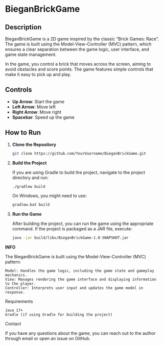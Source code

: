 # BieganBrickGame

## Description

BieganBrickGame is a 2D game inspired by the classic "Brick Games: Race". The game is built using the Model-View-Controller (MVC) pattern, which ensures a clear separation between the game logic, user interface, and game state management.

In the game, you control a brick that moves across the screen, aiming to avoid obstacles and score points. The game features simple controls that make it easy to pick up and play.

## Controls

- **Up Arrow**: Start the game
- **Left Arrow**: Move left
- **Right Arrow**: Move right
- **Spacebar**: Speed up the game

## How to Run

1. **Clone the Repository**

   ```bash
   git clone https://github.com/YourUsername/BieganBrickGame.git
   ```

2. **Build the Project**

   If you are using Gradle to build the project, navigate to the project directory and run:
   ```bash
   ./gradlew build
   ```
   On Windows, you might need to use:
   ```bash
   gradlew.bat build
   ```
3. **Run the Game**

   After building the project, you can run the game using the appropriate command. If the project is packaged as a JAR file, execute:   
   ```bash
   java -jar build/libs/BieganBrickGame-1.0-SNAPSHOT.jar
   ```

**INFO**

The BieganBrickGame is built using the Model-View-Controller (MVC) pattern:

    Model: Handles the game logic, including the game state and gameplay mechanics.
    View: Manages rendering the game interface and displaying information to the player.
    Controller: Interprets user input and updates the game model in response.

Requirements

    Java 17+
    Gradle (if using Gradle for building the project)

Contact

If you have any questions about the game, you can reach out to the author through email or open an issue on GitHub.

